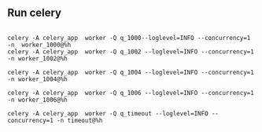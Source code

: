 <h2>Run celery</h2>
<code>
celery -A celery_app  worker -Q q_1000--loglevel=INFO --concurrency=1 -n  worker_1000@%h 
celery -A celery_app  worker -Q q_1002 --loglevel=INFO --concurrency=1 -n worker_1002@%h  <br/>
celery -A celery_app  worker -Q q_1004 --loglevel=INFO --concurrency=1 -n worker_1004@%h   <br/>
celery -A celery_app  worker -Q q_1006 --loglevel=INFO --concurrency=1 -n worker_1006@%h   <br/>
celery -A celery_app  worker -Q q_timeout --loglevel=INFO --concurrency=1 -n timeout@%h   <br/>
</code>
